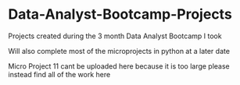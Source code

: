# Data-Analyst-Bootcamp-Projects
Projects created during the 3 month Data Analyst Bootcamp I took

Will also complete most of the microprojects in python at a later date

Micro Project 11 cant be uploaded here because it is too large please instead find all of the work here 
